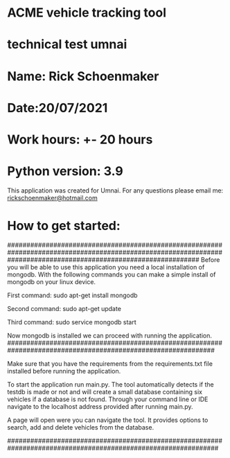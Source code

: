 # ACME vehicle tracking tool
# technical test umnai
# Name: Rick Schoenmaker
# Date:20/07/2021
# Work hours: +- 20 hours
# Python version: 3.9



This application was created for Umnai.
For any questions please email me: rickschoenmaker@hotmail.com





# How to get started:

##################################################################################################################################################################
Before you will be able to use this application you need a local installation of mongodb.
With the following commands you can make a simple install of mongodb on your linux device.

First command:
sudo apt-get install mongodb

Second command:
sudo apt-get update

Third command:
sudo service mongodb start

Now mongodb is installed we can proceed with running the application.
##############################################################################################################


Make sure that you have the requirements from the requirements.txt file installed before running the application.


To start the application run main.py. The tool automatically detects if the testdb is made or not and will create a small database containing six vehicles if a database is not found.
Through your command line or IDE navigate to the localhost address provided after running main.py.

A page will open were you can navigate the tool. It provides options to search, add and delete vehicles from the database.

###############################################################################################################
